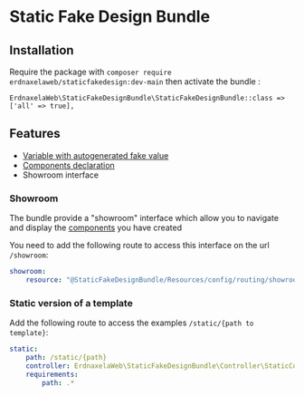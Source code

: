# Static Fake Design Bundle

## Installation

Require the package with `composer require erdnaxelaweb/staticfakedesign:dev-main` then activate the bundle :
```injectablephp
ErdnaxelaWeb\StaticFakeDesignBundle\StaticFakeDesignBundle::class => ['all' => true],
```

## Features

- [Variable with autogenerated fake value](doc%2Ffake_variables.md)
- [Components declaration](doc%2Fcomponent_declaration.md)
- Showroom interface

### Showroom

The bundle provide a "showroom" interface which allow you to navigate and display the [components](doc%2Fcomponent_declaration.md) you have created

You need to add the following route to access this interface on the url `/showroom`:
```yaml
showroom:
    resource: "@StaticFakeDesignBundle/Resources/config/routing/showroom.yaml"
```

### Static version of a template
Add the following route to access the examples `/static/{path to template}`:
```yaml
static:
    path: /static/{path}
    controller: ErdnaxelaWeb\StaticFakeDesignBundle\Controller\StaticController::viewAction
    requirements:
        path: .*
```
